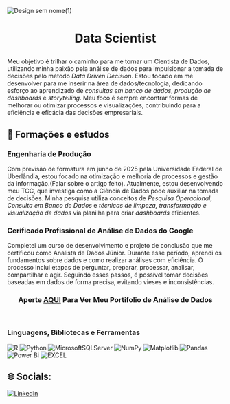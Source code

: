 
![Design sem nome(1)](https://github.com/user-attachments/assets/213567f6-4ebe-488c-98f6-06f26b57a4ba)
# <p align="center">          Data Scientist

Meu objetivo é trilhar o caminho para me tornar um Cientista de Dados, utilizando minha paixão pela análise de dados para impulsionar a tomada de decisões pelo método *Data Driven Decision*. Estou focado em me desenvolver para me inserir na área de dados/tecnologia, dedicando esforço ao aprendizado de *consultas em banco de dados*, *produção de dashboards* e *storytelling*. Meu foco é sempre encontrar formas de melhorar ou otimizar processos e visualizações, contribuindo para a eficiência e eficácia das decisões empresariais.


## 📂 Formações e estudos

### Engenharia de Produção
Com previsão de formatura em junho de 2025 pela Universidade Federal de Uberlândia, estou focado na otimização e melhoria de processos e gestão da informação.(Falar sobre o artigo feito). Atualmente, estou desenvolvendo meu TCC, que investiga como a Ciência de Dados pode auxiliar na tomada de decisões. Minha pesquisa utiliza conceitos de *Pesquisa Operacional*, *Consulta em Banco de Dados* e *técnicas de limpeza, transformação e visualização de dados* via planilha para criar *dashboards* eficientes.

### Cerificado Profissional de Análise de Dados do Google
Completei um curso de desenvolvimento e projeto de conclusão que me certificou como Analista de Dados Júnior. Durante esse período, aprendi os fundamentos sobre dados e como realizar análises com eficiência. O processo inclui etapas de perguntar, preparar, processar, analisar, compartilhar e agir. Seguindo esses passos, é possível tomar decisões baseadas em dados de forma precisa, evitando vieses e inconsistências.

### <p align="center"> Aperte [AQUI](https://github.com/Eden-Souza/Projects) Para Ver Meu Portifolio de Análise de Dados
</p>
<br/>

### Linguagens, Bibliotecas e Ferramentas
![R](https://img.shields.io/badge/r-%23276DC3.svg?style=for-the-badge&logo=r&logoColor=white) 
![Python](https://img.shields.io/badge/python-3670A0?style=for-the-badge&logo=python&logoColor=ffdd54) 
![MicrosoftSQLServer](https://img.shields.io/badge/Microsoft%20SQL%20Server-CC2927?style=for-the-badge&logo=microsoft%20sql%20server&logoColor=white) 
![NumPy](https://img.shields.io/badge/numpy-%23013243.svg?style=for-the-badge&logo=numpy&logoColor=white) 
![Matplotlib](https://img.shields.io/badge/Matplotlib-%23ffffff.svg?style=for-the-badge&logo=Matplotlib&logoColor=black) 
![Pandas](https://img.shields.io/badge/pandas-%23150458.svg?style=for-the-badge&logo=pandas&logoColor=white)
![Power Bi](https://img.shields.io/badge/power_bi-F2C811?style=for-the-badge&logo=powerbi&logoColor=black)
![EXCEL](https://img.shields.io/badge/EXCEL-217346?style=for-the-badge&logo=EXCEL&logoColor=black)


## 🌐 Socials:
[![LinkedIn](https://img.shields.io/badge/LinkedIn-%230077B5.svg?logo=linkedin&logoColor=white)](https://linkedin.com/in/eden-souza-dados) 

